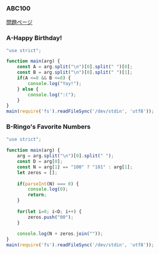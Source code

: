 ### ABC100
[問題ページ](https://atcoder.jp/contests/abc100/tasks)

### A-Happy Birthday!
```JavaScript
"use strict";

function main(arg) {
    const A = arg.split("\n")[0].split(" ")[0];
    const B = arg.split("\n")[0].split(" ")[1];
    if(A <=8 && B <=8) {
        console.log("Yay!");
    } else {
        console.log(":(");
    }
}
main(require('fs').readFileSync('/dev/stdin', 'utf8'));

```

### B-Ringo's Favorite Numbers
```JavaScript
"use strict";
 
function main(arg) {
    arg = arg.split("\n")[0].split(" ");
    const D = arg[0];
    const N = arg[1] == "100" ? "101" : arg[1];
    let zeros = [];
    
    if(parseInt(N) === 0) {
        console.log(0);
        return;
    }
    
    for(let i=0; i<D; i++) {
        zeros.push("00");
    }
    
    console.log(N + zeros.join(""));
}
main(require('fs').readFileSync('/dev/stdin', 'utf8'));

```